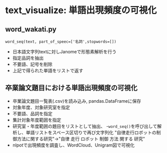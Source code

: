 # text_visualize: 単語出現頻度の可視化
## word_wakati.py
`word_seq(text, part_of_speec=['名詞',stopwords=[])`
- 日本語文字列textに対しJanomeで形態素解析を行う
- 指定品詞を抽出
- 不要語、記号を削除
- 上記で得られた単語をリストで返す

## 卒業論文題目における単語出現頻度の可視化
- 卒業論文題目一覧表(.csv)を読み込み, pandas.DataFrameに保存
- 対象年度、対象研究室を指定
- 不要語、品詞を指定
- 集計対象年度範囲を指定
- 研究室・年度範囲の題目をリストとして抽出、
-`word_seq()`を呼び出して解析し、単語リストをスペース区切りで再び文字列化
 "自律走行ロボットの制御方法に関する研究"->"自律 走行 ロボット 制御 方法 関する 研究"
- nlpotで出現頻度を調査し、WordCloud、Unigram図で可視化
